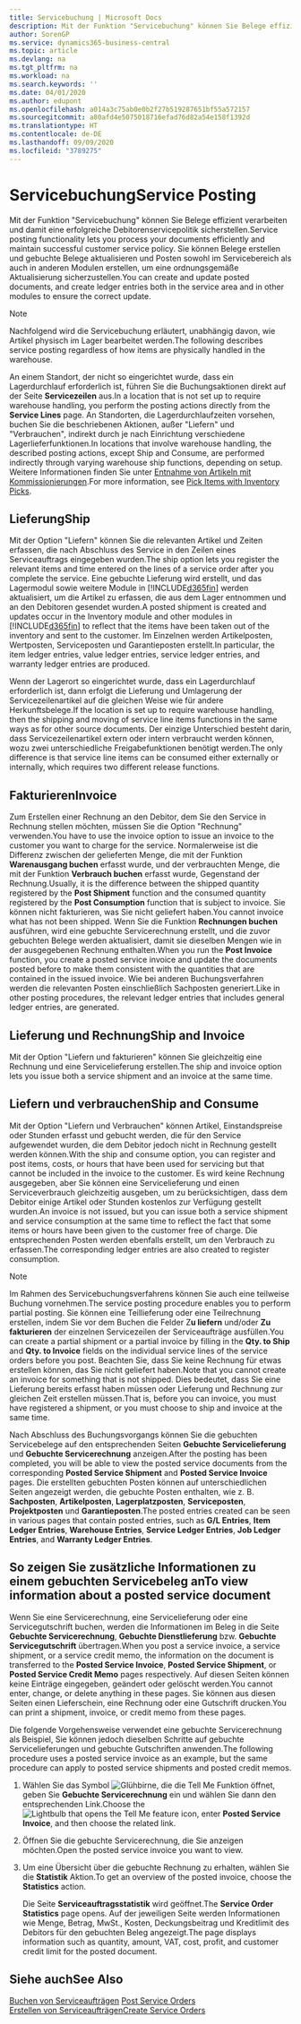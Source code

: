 ```yaml
---
title: Servicebuchung | Microsoft Docs
description: Mit der Funktion "Servicebuchung" können Sie Belege effizient verarbeiten und damit eine erfolgreiche Debitorenservicepolitik sicherstellen. Sie können Belege erstellen und gebuchte Belege aktualisieren und Posten sowohl im Servicebereich als auch in anderen Modulen erstellen, um eine ordnungsgemäße Aktualisierung sicherzustellen.
author: SorenGP
ms.service: dynamics365-business-central
ms.topic: article
ms.devlang: na
ms.tgt_pltfrm: na
ms.workload: na
ms.search.keywords: ''
ms.date: 04/01/2020
ms.author: edupont
ms.openlocfilehash: a014a3c75ab0e0b2f27b519287651bf55a572157
ms.sourcegitcommit: a80afd4e5075018716efad76d82a54e158f1392d
ms.translationtype: HT
ms.contentlocale: de-DE
ms.lasthandoff: 09/09/2020
ms.locfileid: "3789275"
---
```

# <a name="service-posting"></a><span data-ttu-id="2e097-104">Servicebuchung</span><span class="sxs-lookup"><span data-stu-id="2e097-104">Service Posting</span></span>
<span data-ttu-id="2e097-105">Mit der Funktion "Servicebuchung" können Sie Belege effizient verarbeiten und damit eine erfolgreiche Debitorenservicepolitik sicherstellen.</span><span class="sxs-lookup"><span data-stu-id="2e097-105">Service posting functionality lets you process your documents efficiently and maintain successful customer service policy.</span></span> <span data-ttu-id="2e097-106">Sie können Belege erstellen und gebuchte Belege aktualisieren und Posten sowohl im Servicebereich als auch in anderen Modulen erstellen, um eine ordnungsgemäße Aktualisierung sicherzustellen.</span><span class="sxs-lookup"><span data-stu-id="2e097-106">You can create and update posted documents, and create ledger entries both in the service area and in other modules to ensure the correct update.</span></span>  

> [!NOTE]  
>  <span data-ttu-id="2e097-107">Nachfolgend wird die Servicebuchung erläutert, unabhängig davon, wie Artikel physisch im Lager bearbeitet werden.</span><span class="sxs-lookup"><span data-stu-id="2e097-107">The following describes service posting regardless of how items are physically handled in the warehouse.</span></span>  
>   
>  <span data-ttu-id="2e097-108">An einem Standort, der nicht so eingerichtet wurde, dass ein Lagerdurchlauf erforderlich ist, führen Sie die Buchungsaktionen direkt auf der Seite **Servicezeilen** aus.</span><span class="sxs-lookup"><span data-stu-id="2e097-108">In a location that is not set up to require warehouse handling, you perform the posting actions directly from the **Service Lines** page.</span></span> <span data-ttu-id="2e097-109">An Standorten, die Lagerdurchlaufzeiten vorsehen, buchen Sie die beschriebenen Aktionen, außer "Liefern" und "Verbrauchen", indirekt durch je nach Einrichtung verschiedene Lagerlieferfunktionen.</span><span class="sxs-lookup"><span data-stu-id="2e097-109">In locations that involve warehouse handling, the described posting actions, except Ship and Consume, are performed indirectly through varying warehouse ship functions, depending on setup.</span></span> <span data-ttu-id="2e097-110">Weitere Informationen finden Sie unter [Entnahme von Artikeln mit Kommissionierungen](warehouse-how-to-pick-items-with-inventory-picks.md).</span><span class="sxs-lookup"><span data-stu-id="2e097-110">For more information, see [Pick Items with Inventory Picks](warehouse-how-to-pick-items-with-inventory-picks.md).</span></span>  

## <a name="ship"></a><span data-ttu-id="2e097-111">Lieferung</span><span class="sxs-lookup"><span data-stu-id="2e097-111">Ship</span></span>  
<span data-ttu-id="2e097-112">Mit der Option "Liefern" können Sie die relevanten Artikel und Zeiten erfassen, die nach Abschluss des Service in den Zeilen eines Serviceauftrags eingegeben wurden.</span><span class="sxs-lookup"><span data-stu-id="2e097-112">The ship option lets you register the relevant items and time entered on the lines of a service order after you complete the service.</span></span> <span data-ttu-id="2e097-113">Eine gebuchte Lieferung wird erstellt, und das Lagermodul sowie weitere Module in [!INCLUDE[d365fin](includes/d365fin_md.md)] werden aktualisiert, um die Artikel zu erfassen, die aus dem Lager entnommen und an den Debitoren gesendet wurden.</span><span class="sxs-lookup"><span data-stu-id="2e097-113">A posted shipment is created and updates occur in the Inventory module and other modules in [!INCLUDE[d365fin](includes/d365fin_md.md)] to reflect that the items have been taken out of the inventory and sent to the customer.</span></span> <span data-ttu-id="2e097-114">Im Einzelnen werden Artikelposten, Wertposten, Serviceposten und Garantieposten erstellt.</span><span class="sxs-lookup"><span data-stu-id="2e097-114">In particular, the item ledger entries, value ledger entries, service ledger entries, and warranty ledger entries are produced.</span></span>  

<span data-ttu-id="2e097-115">Wenn der Lagerort so eingerichtet wurde, dass ein Lagerdurchlauf erforderlich ist, dann erfolgt die Lieferung und Umlagerung der Servicezeilenartikel auf die gleichen Weise wie für andere Herkunftsbelege.</span><span class="sxs-lookup"><span data-stu-id="2e097-115">If the location is set up to require warehouse handling, then the shipping and moving of service line items functions in the same ways as for other source documents.</span></span> <span data-ttu-id="2e097-116">Der einzige Unterschied besteht darin, dass Servicezeilenartikel extern oder intern verbraucht werden können, wozu zwei unterschiedliche Freigabefunktionen benötigt werden.</span><span class="sxs-lookup"><span data-stu-id="2e097-116">The only difference is that service line items can be consumed either externally or internally, which requires two different release functions.</span></span>

## <a name="invoice"></a><span data-ttu-id="2e097-117">Fakturieren</span><span class="sxs-lookup"><span data-stu-id="2e097-117">Invoice</span></span>  
<span data-ttu-id="2e097-118">Zum Erstellen einer Rechnung an den Debitor, dem Sie den Service in Rechnung stellen möchten, müssen Sie die Option "Rechnung" verwenden.</span><span class="sxs-lookup"><span data-stu-id="2e097-118">You have to use the invoice option to issue an invoice to the customer you want to charge for the service.</span></span> <span data-ttu-id="2e097-119">Normalerweise ist die Differenz zwischen der gelieferten Menge, die mit der Funktion **Warenausgang buchen** erfasst wurde, und der verbrauchten Menge, die mit der Funktion **Verbrauch buchen** erfasst wurde, Gegenstand der Rechnung.</span><span class="sxs-lookup"><span data-stu-id="2e097-119">Usually, it is the difference between the shipped quantity registered by the **Post Shipment** function and the consumed quantity registered by the **Post Consumption** function that is subject to invoice.</span></span> <span data-ttu-id="2e097-120">Sie können nicht fakturieren, was Sie nicht geliefert haben.</span><span class="sxs-lookup"><span data-stu-id="2e097-120">You cannot invoice what has not been shipped.</span></span> <span data-ttu-id="2e097-121">Wenn Sie die Funktion **Rechnungen buchen** ausführen, wird eine gebuchte Servicerechnung erstellt, und die zuvor gebuchten Belege werden aktualisiert, damit sie dieselben Mengen wie in der ausgegebenen Rechnung enthalten.</span><span class="sxs-lookup"><span data-stu-id="2e097-121">When you run the **Post Invoice** function, you create a posted service invoice and update the documents posted before to make them consistent with the quantities that are contained in the issued invoice.</span></span> <span data-ttu-id="2e097-122">Wie bei anderen Buchungsverfahren werden die relevanten Posten einschließlich Sachposten generiert.</span><span class="sxs-lookup"><span data-stu-id="2e097-122">Like in other posting procedures, the relevant ledger entries that includes general ledger entries, are generated.</span></span>  

## <a name="ship-and-invoice"></a><span data-ttu-id="2e097-123">Lieferung und Rechnung</span><span class="sxs-lookup"><span data-stu-id="2e097-123">Ship and Invoice</span></span>  
<span data-ttu-id="2e097-124">Mit der Option "Liefern und fakturieren" können Sie gleichzeitig eine Rechnung und eine Servicelieferung erstellen.</span><span class="sxs-lookup"><span data-stu-id="2e097-124">The ship and invoice option lets you issue both a service shipment and an invoice at the same time.</span></span>  

## <a name="ship-and-consume"></a><span data-ttu-id="2e097-125">Liefern und verbrauchen</span><span class="sxs-lookup"><span data-stu-id="2e097-125">Ship and Consume</span></span>  
<span data-ttu-id="2e097-126">Mit der Option "Liefern und Verbrauchen" können Artikel, Einstandspreise oder Stunden erfasst und gebucht werden, die für den Service aufgewendet wurden, die dem Debitor jedoch nicht in Rechnung gestellt werden können.</span><span class="sxs-lookup"><span data-stu-id="2e097-126">With the ship and consume option, you can register and post items, costs, or hours that have been used for servicing but that cannot be included in the invoice to the customer.</span></span> <span data-ttu-id="2e097-127">Es wird keine Rechnung ausgegeben, aber Sie können eine Servicelieferung und einen Serviceverbrauch gleichzeitig ausgeben, um zu berücksichtigen, dass dem Debitor einige Artikel oder Stunden kostenlos zur Verfügung gestellt wurden.</span><span class="sxs-lookup"><span data-stu-id="2e097-127">An invoice is not issued, but you can issue both a service shipment and service consumption at the same time to reflect the fact that some items or hours have been given to the customer free of charge.</span></span> <span data-ttu-id="2e097-128">Die entsprechenden Posten werden ebenfalls erstellt, um den Verbrauch zu erfassen.</span><span class="sxs-lookup"><span data-stu-id="2e097-128">The corresponding ledger entries are also created to register consumption.</span></span>  

> [!NOTE]  
>  <span data-ttu-id="2e097-129">Im Rahmen des Servicebuchungsverfahrens können Sie auch eine teilweise Buchung vornehmen.</span><span class="sxs-lookup"><span data-stu-id="2e097-129">The service posting procedure enables you to perform partial posting.</span></span> <span data-ttu-id="2e097-130">Sie können eine Teillieferung oder eine Teilrechnung erstellen, indem Sie vor dem Buchen die Felder  Z**u liefern** und/oder  **Zu fakturieren** der einzelnen  Servicezeilen der Serviceaufträge ausfüllen.</span><span class="sxs-lookup"><span data-stu-id="2e097-130">You can create a partial shipment or a partial invoice by filling in the **Qty. to Ship** and **Qty. to Invoice** fields on the individual service lines of the service orders before you post.</span></span> <span data-ttu-id="2e097-131">Beachten Sie, dass Sie keine Rechnung für etwas erstellen können, das Sie nicht geliefert haben.</span><span class="sxs-lookup"><span data-stu-id="2e097-131">Note that you cannot create an invoice for something that is not shipped.</span></span> <span data-ttu-id="2e097-132">Dies bedeutet, dass Sie eine Lieferung bereits erfasst haben müssen oder Lieferung und Rechnung zur gleichen Zeit erstellen müssen.</span><span class="sxs-lookup"><span data-stu-id="2e097-132">That is, before you can invoice, you must have registered a shipment, or you must choose to ship and invoice at the same time.</span></span>  

<span data-ttu-id="2e097-133">Nach Abschluss des Buchungsvorgangs können Sie die gebuchten Servicebelege auf den entsprechenden Seiten **Gebuchte Servicelieferung** und **Gebuchte Servicerechnung** anzeigen.</span><span class="sxs-lookup"><span data-stu-id="2e097-133">After the posting has been completed, you will be able to view the posted service documents from the corresponding **Posted Service Shipment** and **Posted Service Invoice** pages.</span></span> <span data-ttu-id="2e097-134">Die erstellten gebuchten Posten können auf unterschiedlichen Seiten angezeigt werden, die gebuchte Posten enthalten, wie z. B. **Sachposten**, **Artikelposten**, **Lagerplatzposten**, **Serviceposten**, **Projektposten** und **Garantieposten**.</span><span class="sxs-lookup"><span data-stu-id="2e097-134">The posted entries created can be seen in various pages that contain posted entries, such as **G/L Entries**, **Item Ledger Entries**, **Warehouse Entries**, **Service Ledger Entries**, **Job Ledger Entries**, and **Warranty Ledger Entries**.</span></span>  

## <a name="to-view-information-about-a-posted-service-document"></a><span data-ttu-id="2e097-135">So zeigen Sie zusätzliche Informationen zu einem gebuchten Servicebeleg an</span><span class="sxs-lookup"><span data-stu-id="2e097-135">To view information about a posted service document</span></span>  
<span data-ttu-id="2e097-136">Wenn Sie eine Servicerechnung, eine Servicelieferung oder eine Servicegutschrift buchen, werden die Informationen im Beleg in die Seite **Gebuchte Servicerechnung**, **Gebuchte Dienstlieferung** bzw. **Gebuchte Servicegutschrift** übertragen.</span><span class="sxs-lookup"><span data-stu-id="2e097-136">When you post a service invoice, a service shipment, or a service credit memo, the information on the document is transferred to the **Posted Service Invoice**, **Posted Service Shipment**, or **Posted Service Credit Memo** pages respectively.</span></span> <span data-ttu-id="2e097-137">Auf diesen Seiten können keine Einträge eingegeben, geändert oder gelöscht werden.</span><span class="sxs-lookup"><span data-stu-id="2e097-137">You cannot enter, change, or delete anything in these pages.</span></span> <span data-ttu-id="2e097-138">Sie können aus diesen Seiten einen Lieferschein, eine Rechnung oder eine Gutschrift drucken.</span><span class="sxs-lookup"><span data-stu-id="2e097-138">You can print a shipment, invoice, or credit memo from these pages.</span></span>  

<span data-ttu-id="2e097-139">Die folgende Vorgehensweise verwendet eine gebuchte Servicerechnung als Beispiel, Sie können jedoch dieselben Schritte auf gebuchte Servicelieferungen und gebuchte Gutschriften anwenden.</span><span class="sxs-lookup"><span data-stu-id="2e097-139">The following procedure uses a posted service invoice as an example, but the same procedure can apply to posted service shipments and posted credit memos.</span></span>  

1. <span data-ttu-id="2e097-140">Wählen Sie das Symbol ![Glühbirne, die die Tell Me Funktion öffnet](media/ui-search/search_small.png "Sagen Sie mir, was Sie tun wollen"), geben Sie **Gebuchte Servicerechnung** ein und wählen Sie dann den entsprechenden Link.</span><span class="sxs-lookup"><span data-stu-id="2e097-140">Choose the ![Lightbulb that opens the Tell Me feature](media/ui-search/search_small.png "Tell me what you want to do") icon, enter **Posted Service Invoice**, and then choose the related link.</span></span>  
2. <span data-ttu-id="2e097-141">Öffnen Sie die gebuchte Servicerechnung, die Sie anzeigen möchten.</span><span class="sxs-lookup"><span data-stu-id="2e097-141">Open the posted service invoice you want to view.</span></span>  
3. <span data-ttu-id="2e097-142">Um eine Übersicht über die gebuchte Rechnung zu erhalten, wählen Sie die **Statistik** Aktion.</span><span class="sxs-lookup"><span data-stu-id="2e097-142">To get an overview of the posted invoice, choose the **Statistics** action.</span></span>  

    <span data-ttu-id="2e097-143">Die Seite **Serviceauftragsstatistik** wird geöffnet.</span><span class="sxs-lookup"><span data-stu-id="2e097-143">The **Service Order Statistics** page opens.</span></span> <span data-ttu-id="2e097-144">Auf der jeweiligen Seite werden Informationen wie Menge, Betrag, MwSt., Kosten, Deckungsbeitrag und Kreditlimit des Debitors für den gebuchten Beleg angezeigt.</span><span class="sxs-lookup"><span data-stu-id="2e097-144">The page displays information such as quantity, amount, VAT, cost, profit, and customer credit limit for the posted document.</span></span>

## <a name="see-also"></a><span data-ttu-id="2e097-145">Siehe auch</span><span class="sxs-lookup"><span data-stu-id="2e097-145">See Also</span></span>  
<span data-ttu-id="2e097-146">[Buchen von Serviceaufträgen](service-how-to-post-service-orders.md) </span><span class="sxs-lookup"><span data-stu-id="2e097-146">[Post Service Orders](service-how-to-post-service-orders.md) </span></span>  
[<span data-ttu-id="2e097-147">Erstellen von Serviceaufträgen</span><span class="sxs-lookup"><span data-stu-id="2e097-147">Create Service Orders</span></span>](service-how-to-create-service-orders.md)
